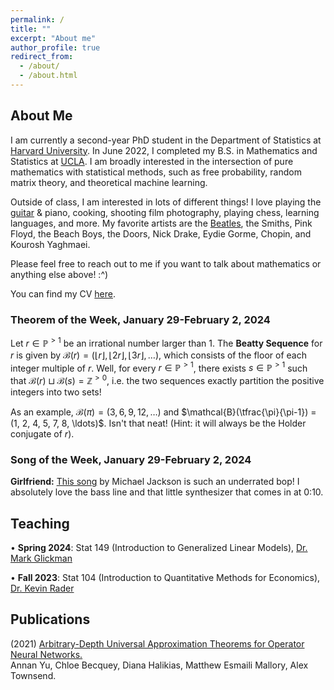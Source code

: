 ```yaml
---
permalink: /
title: ""
excerpt: "About me"
author_profile: true
redirect_from: 
  - /about/
  - /about.html
---
```

## About Me

I am currently a second-year PhD student in the Department of Statistics at [Harvard University](https://statistics.fas.harvard.edu/). In June 2022, I completed my B.S. in Mathematics and Statistics at [UCLA](https://ww3.math.ucla.edu/). I am broadly interested in the intersection of pure mathematics with statistical methods, such as free probability, random matrix theory, and theoretical machine learning.

Outside of class, I am interested in lots of different things! I love playing the [guitar](https://mattesmaili.github.io/files/guitar.png) & piano, cooking, shooting film photography, playing chess, learning languages, and more. My favorite artists are the [Beatles](https://open.spotify.com/playlist/07ZKf7841juhmGlI6LMfBd?si=4511ac89f1d14618), the Smiths, Pink Floyd, the Beach Boys, the Doors, Nick Drake, Eydie Gorme, Chopin, and Kourosh Yaghmaei.

Please feel free to reach out to me if you want to talk about mathematics or anything else above! :^)

You can find my CV [here](https://mattesmaili.github.io/files/new_resume.pdf).

### Theorem of the Week, January 29-February 2, 2024

Let $r \in \mathbb{P}^{>1}$ be an irrational number larger than $1$. The **Beatty Sequence** for $r$ is given by $\mathcal{B}(r) = (\lfloor r\rfloor, \lfloor 2r\rfloor, \lfloor 3r\rfloor, \ldots)$, which consists of the floor of each integer multiple of $r$. Well, for every $r \in \mathbb{P}^{>1}$, there exists $s \in \mathbb{P}^{>1}$ such that $\mathcal{B}(r) \sqcup \mathcal{B}(s) = \mathbb{Z}^{>0}$, i.e. the two sequences exactly partition the positive integers into two sets! 

As an example, $\mathcal{B}(\pi) = (3, 6, 9, 12, \ldots)$ and $\mathcal{B}(\tfrac{\pi}{\pi-1}) = (1, 2, 4, 5, 7, 8, \ldots)$. Isn't that neat! (Hint: it will always be the Holder conjugate of $r$). 


### Song of the Week, January 29-February 2, 2024

**Girlfriend:** [This song](https://open.spotify.com/track/1nCV2d1RAch7t2kRmwet5N?si=67ef5d4a23ac4fa9) by Michael Jackson is such an underrated bop! I absolutely love the bass line and that little synthesizer that comes in at 0:10. 


## Teaching
• **Spring 2024**: Stat 149 (Introduction to Generalized Linear Models), [Dr. Mark Glickman](http://www.glicko.net/)

• **Fall 2023**: Stat 104 (Introduction to Quantitative Methods for Economics), [Dr. Kevin Rader](https://statistics.fas.harvard.edu/people/kevin-rader)

## Publications

(2021) [Arbitrary-Depth Universal Approximation Theorems for Operator Neural Networks.](https://arxiv.org/abs/2109.11354)  
Annan Yu, Chloe Becquey, Diana Halikias, Matthew Esmaili Mallory, Alex Townsend.

